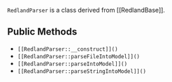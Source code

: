 `RedlandParser` is a class derived from [[RedlandBase]].

## Public Methods

* `[[RedlandParser::__construct]]()`
* `[[RedlandParser::parseFileIntoModel]]()`
* `[[RedlandParser::parseIntoModel]]()`
* `[[RedlandParser::parseStringIntoModel]]()`

